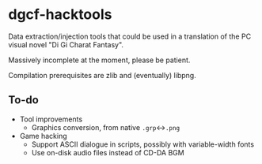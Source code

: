 # dgcf-hacktools

Data extraction/injection tools that could be used in a translation of the PC visual novel "Di Gi Charat Fantasy".

Massively incomplete at the moment, please be patient.

Compilation prerequisites are zlib and (eventually) libpng.

## To-do

- Tool improvements
  - Graphics conversion, from native `.grp`<->`.png`
- Game hacking
  - Support ASCII dialogue in scripts, possibly with variable-width fonts
  - Use on-disk audio files instead of CD-DA BGM
